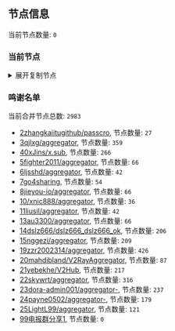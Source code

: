 
## 节点信息
当前节点数量: `0`
### 当前节点
<details>
  <summary>展开复制节点</summary>

    

</details>

### 鸣谢名单
当前合并节点总数: `2983`
- [2zhangkaiitugithub/passcro](https://github.com/zhangkaiitugithub/passcro), 节点数量: `27`
- [3qjlxg/aggregator](https://github.com/qjlxg/aggregator), 节点数量: `359`
- [40xJins/x.sub](https://github.com/0xJins/x.sub), 节点数量: `266`
- [5fighter2011/aggregator](https://github.com/fighter2011/aggregator), 节点数量: `66`
- [6ljsshd/aggregator](https://github.com/ljsshd/aggregator), 节点数量: `42`
- [7go4sharing](https://github.com/go4sharing), 节点数量: `54`
- [8jieyou-io/aggregator](https://github.com/jieyou-io/aggregator), 节点数量: `66`
- [10/xnic888/aggregator](https://github.com/xnic888/aggregator), 节点数量: `36`
- [11liusil/aggregator](https://github.com/liusil/aggregator), 节点数量: `42`
- [13au3300/aggregator](https://github.com/au3300/aggregator), 节点数量: `66`
- [14dslz666/dslz666_dslz666_ok](https://github.com/dslz666/dslz666_dslz666_ok), 节点数量: `206`
- [15nggezi/aggregator](https://github.com/nggezi/aggregator), 节点数量: `209`
- [19zzr2002314/aggregator](https://github.com/zzr2002314/aggregator), 节点数量: `426`
- [20mahdibland/V2RayAggregator](https://github.com/mahdibland/V2RayAggregator), 节点数量: `87`
- [21yebekhe/V2Hub](https://github.com/yebekhe/V2Hub), 节点数量: `217`
- [22skywrt/aggregator](https://github.com/skywrt/aggregator), 节点数量: `316`
- [23dora-admin001/aggregator-](https://github.com/dora-admin001/aggregator-), 节点数量: `237`
- [24payne0502/aggregator-](https://github.com/payne0502/aggregator-), 节点数量: `179`
- [25LightL99/aggregator](https://github.com/LightL99/aggregator), 节点数量: `121`
- [99电报群分享1](https://github.com/cdddbc/getAirport), 节点数量: `0`



